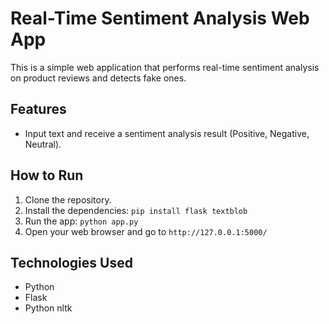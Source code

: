 # Real-Time Sentiment Analysis Web App

This is a simple web application that performs real-time sentiment analysis on product reviews and detects fake ones.
## Features
- Input text and receive a sentiment analysis result (Positive, Negative, Neutral).

## How to Run
1. Clone the repository.
2. Install the dependencies: `pip install flask textblob`
3. Run the app: `python app.py`
4. Open your web browser and go to `http://127.0.0.1:5000/`

## Technologies Used
- Python
- Flask
- Python nltk
